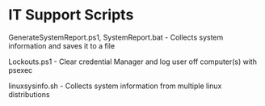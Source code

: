 # IT Support Scripts

GenerateSystemReport.ps1, SystemReport.bat - Collects system information and saves it to a file 

Lockouts.ps1 - Clear credential Manager and log user off computer(s) with psexec

linuxsysinfo.sh - Collects system information from multiple linux distributions
